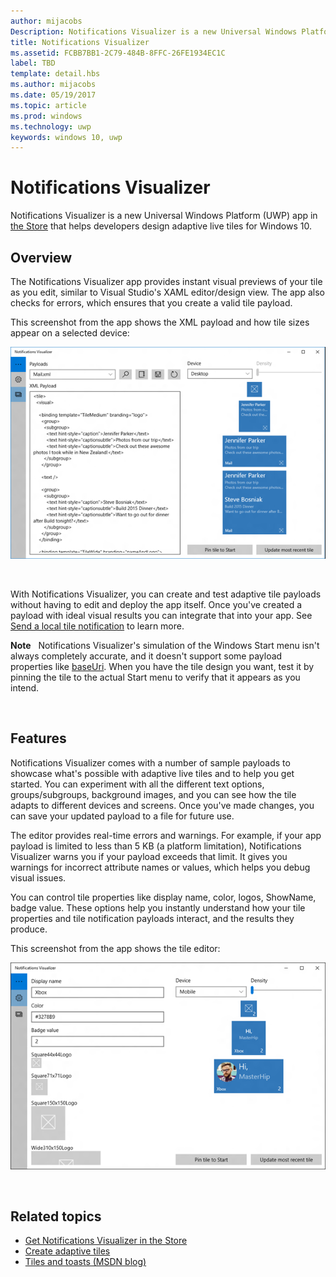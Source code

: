 ```yaml
---
author: mijacobs
Description: Notifications Visualizer is a new Universal Windows Platform (UWP) app in the Store that helps developers design adaptive live tiles for Windows 10.
title: Notifications Visualizer
ms.assetid: FCBB7BB1-2C79-484B-8FFC-26FE1934EC1C
label: TBD
template: detail.hbs
ms.author: mijacobs
ms.date: 05/19/2017
ms.topic: article
ms.prod: windows
ms.technology: uwp
keywords: windows 10, uwp
---
```

# Notifications Visualizer

<link rel="stylesheet" href="https://az835927.vo.msecnd.net/sites/uwp/Resources/css/custom.css"> 


Notifications Visualizer is a new Universal Windows Platform (UWP) app in [the Store](https://www.microsoft.com/store/apps/notifications-visualizer/9nblggh5xsl1) that helps developers design adaptive live tiles for Windows 10.

## Overview


The Notifications Visualizer app provides instant visual previews of your tile as you edit, similar to Visual Studio's XAML editor/design view. The app also checks for errors, which ensures that you create a valid tile payload.

This screenshot from the app shows the XML payload and how tile sizes appear on a selected device:

![screenshot of notifications visualizer app editor with code and tiles](images/notif-visualizer-001.png)

 

With Notifications Visualizer, you can create and test adaptive tile payloads without having to edit and deploy the app itself. Once you've created a payload with ideal visual results you can integrate that into your app. See [Send a local tile notification](tiles-and-notifications-sending-a-local-tile-notification.md) to learn more.

**Note**   Notifications Visualizer's simulation of the Windows Start menu isn't always completely accurate, and it doesn't support some payload properties like [baseUri](https://msdn.microsoft.com/library/windows/apps/br208712). When you have the tile design you want, test it by pinning the tile to the actual Start menu to verify that it appears as you intend.

 

## Features


Notifications Visualizer comes with a number of sample payloads to showcase what's possible with adaptive live tiles and to help you get started. You can experiment with all the different text options, groups/subgroups, background images, and you can see how the tile adapts to different devices and screens. Once you've made changes, you can save your updated payload to a file for future use.

The editor provides real-time errors and warnings. For example, if your app payload is limited to less than 5 KB (a platform limitation), Notifications Visualizer warns you if your payload exceeds that limit. It gives you warnings for incorrect attribute names or values, which helps you debug visual issues.

You can control tile properties like display name, color, logos, ShowName, badge value. These options help you instantly understand how your tile properties and tile notification payloads interact, and the results they produce.

This screenshot from the app shows the tile editor:

![screenshot of notifications visualizer editor with tiles](images/notif-visualizer-004.png)

 

## Related topics


* [Get Notifications Visualizer in the Store](https://www.microsoft.com/store/apps/notifications-visualizer/9nblggh5xsl1)
* [Create adaptive tiles](tiles-and-notifications-create-adaptive-tiles.md)
* [Tiles and toasts (MSDN blog)](http://blogs.msdn.com/b/tiles_and_toasts/)